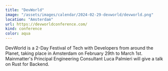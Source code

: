 ```yaml
---
title: "DevWorld"
image: "/assets/images/calendar/2024-02-29-devworld/devworld.png"
location: "Amsterdam"
url: https://devworldconference.com/
kind: conference
color: aqua
---
```


DevWorld is a 2-Day Festival of Tech with Developers from around the Planet,
taking place in Amsterdam on February 29th to March 1st. Mainmatter's Principal
Engineering Consultant Luca Palmieri will give a talk on Rust for Backend.
